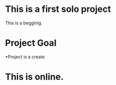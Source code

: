 # This is a first solo project

This is a begginig.

# Project Goal
*Project is a create

# This is online.
